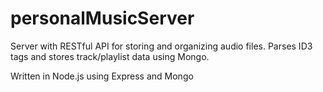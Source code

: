 personalMusicServer
===================

Server with RESTful API for storing and organizing audio files. Parses ID3 tags and stores track/playlist data using Mongo.

Written in Node.js using Express and Mongo
